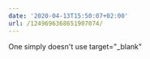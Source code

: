 ```yaml
---
date: '2020-04-13T15:50:07+02:00'
url: /1249696368651907074/
---
```

One simply doesn't use target="_blank"
